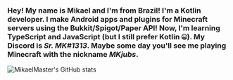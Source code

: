 ### Hey! My name is Mikael and I'm from Brazil! I'm a Kotlin developer. I make Android apps and plugins for Minecraft servers using the Bukkit/Spigot/Paper API! Now, I'm learning TypeScript and JavaScript (but I still prefer Kotlin 🤐). My Discord is *Sr. MK#1313*. Maybe some day you'll see me playing Minecraft with the nickname *MKjubs*.

![MikaelMaster's GitHub stats]("https://github-readme-stats.vercel.app/api?username=MikaelMaster&show_icons=true&theme=dracula&include_all_commits=true&count_private=true")
